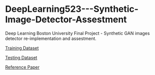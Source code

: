 # DeepLearning523---Synthetic-Image-Detector-Assestment
Deep Learning Boston University Final Project - Synthetic GAN images detector re-implementation and assestment. 

[Training Dataset](https://drive.google.com/file/d/1iVNBV0glknyTYGA9bCxT_d0CVTOgGcKh/view)

[Testing Dataset](https://drive.google.com/file/d/1z_fD3UKgWQyOTZIBbYSaQ-hz4AzUrLC1/view)

[Reference Paper](https://arxiv.org/pdf/2104.02617.pdf)
